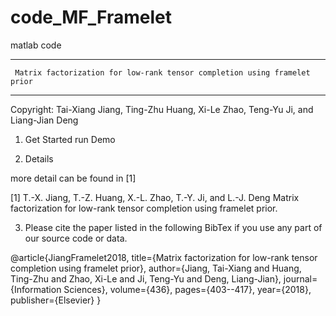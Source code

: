# code_MF_Framelet
matlab code

**********************************************************************************
     Matrix factorization for low-rank tensor completion using framelet prior
**********************************************************************************

 Copyright: Tai-Xiang Jiang, Ting-Zhu Huang, Xi-Le Zhao, Teng-Yu Ji, and Liang-Jian Deng


 1) Get Started
    run Demo

 2) Details

 more detail can be found in [1]

  [1] T.-X. Jiang, T.-Z. Huang, X.-L. Zhao, T.-Y. Ji, and L.-J. Deng
      Matrix factorization for low-rank tensor completion using framelet prior.

 3) Please cite the paper listed in the following BibTex if you use any part of our source code or data.

@article{JiangFramelet2018,
  title={Matrix factorization for low-rank tensor completion using framelet prior},
  author={Jiang, Tai-Xiang and Huang, Ting-Zhu and Zhao, Xi-Le and Ji, Teng-Yu and Deng, Liang-Jian},
  journal={Information Sciences},
  volume={436},
  pages={403--417},
  year={2018},
  publisher={Elsevier}
}
